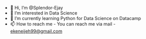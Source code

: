 - 👋 Hi, I’m @Splendor-Ejay
- 👀 I’m interested in Data Science
- 🌱 I’m currently learning Python for Data Science on Datacamp
- 📫 How to reach me - You can reach me via mail - ekeneijeh99@gmail.com

<!---
Splendor-Ejay/Splendor-Ejay is a ✨ special ✨ repository because its `README.md` (this file) appears on your GitHub profile.
You can click the Preview link to take a look at your changes.
--->
